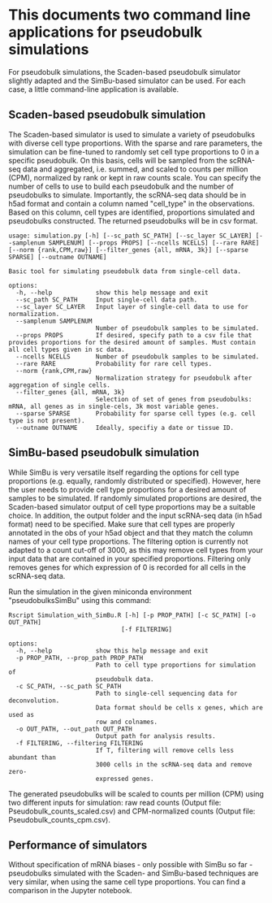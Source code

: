 # This documents two command line applications for pseudobulk simulations

For pseudobulk simulations, the Scaden-based pseudobulk simulator slightly adapted and the SimBu-based simulator can be used. For each case, a little command-line application is available.

## Scaden-based pseudobulk simulation

The Scaden-based simulator is used to simulate a variety of pseudobulks with diverse cell type proportions. With the sparse and rare parameters, the simulation can be fine-tuned to randomly set cell type proportions to 0 in a specific pseudobulk. On this basis, cells will be sampled from the scRNA-seq data and aggregated, i.e. summed, and scaled to counts per million (CPM), normalized by rank or kept in raw counts scale. You can specify the number of cells to use to build each pseudobulk and the number of pseudobulks to simulate. Importantly, the scRNA-seq data should be in h5ad format and contain a column named "cell_type" in the observations. Based on this column, cell types are identified, proportions simulated and pseudobulks constructed. The returned pseudobulks will be in csv format.

```
usage: simulation.py [-h] [--sc_path SC_PATH] [--sc_layer SC_LAYER] [--samplenum SAMPLENUM] [--props PROPS] [--ncells NCELLS] [--rare RARE] [--norm {rank,CPM,raw}] [--filter_genes {all, mRNA, 3k}] [--sparse SPARSE] [--outname OUTNAME]

Basic tool for simulating pseudobulk data from single-cell data.

options:
  -h, --help            show this help message and exit
  --sc_path SC_PATH     Input single-cell data path.
  --sc_layer SC_LAYER   Input layer of single-cell data to use for normalization.
  --samplenum SAMPLENUM
                        Number of pseudobulk samples to be simulated.
  --props PROPS         If desired, specify path to a csv file that provides proportions for the desired amount of samples. Must contain all cell types given in sc data.
  --ncells NCELLS       Number of pseudobulk samples to be simulated.
  --rare RARE           Probability for rare cell types.
  --norm {rank,CPM,raw}
                        Normalization strategy for pseudobulk after aggregation of single cells.
  --filter_genes {all, mRNA, 3k}
                        Selection of set of genes from pseudobulks: mRNA, all genes as in single-cels, 3k most variable genes.
  --sparse SPARSE       Probability for sparse cell types (e.g. cell type is not present).
  --outname OUTNAME     Ideally, specifiy a date or tissue ID.
```

## SimBu-based pseudobulk simulation

While SimBu is very versatile itself regarding the options for cell type proportions (e.g. equally, randomly distributed or specified). However, here the user needs to provide cell type proportions for a desired amount of samples to be simulated. If randomly simulated proportions are desired, the Scaden-based simulator output of cell type proportions may be a suitable choice. In addition, the output folder and the input scRNA-seq data (in h5ad format) need to be specified. Make sure that cell types are properly annotated in the obs of your h5ad object and that they match the column names of your cell type proportions. The filtering option is currently not adapted to a count cut-off of 3000, as this may remove cell types from your input data that are contained in your specified proportions. Filtering only removes genes for which expression of 0 is recorded for all cells in the scRNA-seq data.

Run the simulation in the given miniconda environment "pseudobulksSimBu" using this command:
```
Rscript Simulation_with_SimBu.R [-h] [-p PROP_PATH] [-c SC_PATH] [-o OUT_PATH]
                               [-f FILTERING]

options:
  -h, --help            show this help message and exit
  -p PROP_PATH, --prop_path PROP_PATH
                        Path to cell type proportions for simulation of
                        pseudobulk data.
  -c SC_PATH, --sc_path SC_PATH
                        Path to single-cell sequencing data for deconvolution.
                        Data format should be cells x genes, which are used as
                        row and colnames.
  -o OUT_PATH, --out_path OUT_PATH
                        Output path for analysis results.
  -f FILTERING, --filtering FILTERING
                        If T, filtering will remove cells less abundant than
                        3000 cells in the scRNA-seq data and remove zero-
                        expressed genes.
```
The generated pseudobulks will be scaled to counts per million (CPM) using two different inputs for simulation: raw read counts (Output file: Pseudobulk_counts_scaled.csv) and CPM-normalized counts (Output file: Pseudobulk_counts_cpm.csv).

## Performance of simulators

Without specification of mRNA biases - only possible with SimBu so far - pseudobulks simulated with the Scaden- and SimBu-based techniques are very similar, when using the same cell type proportions. You can find a comparison in the Jupyter notebook.